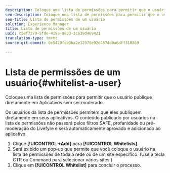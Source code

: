 ```yaml
---
description: Coloque uma lista de permissões para permitir que o usuário publique diretamente em Aplicativos sem ser moderado.
seo-description: Coloque uma lista de permissões para permitir que o usuário publique diretamente em Aplicativos sem ser moderado.
seo-title: Lista de permissões de um usuário
solution: Experience Manager
title: Lista de permissões de um usuário
uuid: c58f7279-5fde-419a-a833-3c639d469421
translation-type: tm+mt
source-git-commit: 0c5420fcb3ba2e12375e92d4574d0a6dff310869

---
```



# Lista de permissões de um usuário{#whitelist-a-user}

Coloque uma lista de permissões para permitir que o usuário publique diretamente em Aplicativos sem ser moderado.

Os usuários da lista de permissões permitem que eles publiquem diretamente em seus aplicativos. O conteúdo publicado por usuários na lista de permissões não passará pelos filtros SAFE, profanidade ou pré-moderação do Livefyre e será automaticamente aprovado e adicionado ao aplicativo.

1. Clique **[!UICONTROL +Add]** para **[!UICONTROL Whitelists]**.
1. Será exibido um pop-up que permite que você coloque o usuário na lista de permissões de toda a rede ou de um site específico. (Use a tecla CTR ou Command para selecionar vários sites.)
1. Clique em **[!UICONTROL Whitelist]** para concluir o processo.
